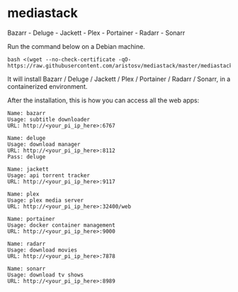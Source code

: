 # mediastack
Bazarr - Deluge - Jackett - Plex - Portainer - Radarr - Sonarr

Run the command below on a Debian machine.
```
bash <(wget --no-check-certificate -qO- https://raw.githubusercontent.com/aristosv/mediastack/master/mediastack)
```
It will install Bazarr / Deluge / Jackett / Plex / Portainer / Radarr / Sonarr, in a containerized environment.

After the installation, this is how you can access all the web apps:
```
Name: bazarr
Usage: subtitle downloader
URL: http://<your_pi_ip_here>:6767
```
```
Name: deluge
Usage: download manager
URL: http://<your_pi_ip_here>:8112
Pass: deluge
```
```
Name: jackett
Usage: api torrent tracker
URL: http://<your_pi_ip_here>:9117
```
```
Name: plex
Usage: plex media server
URL: http://<your_pi_ip_here>:32400/web
```
```
Name: portainer
Usage: docker container management
URL: http://<your_pi_ip_here>:9000
```
```
Name: radarr
Usage: download movies
URL: http://<your_pi_ip_here>:7878
```
```
Name: sonarr
Usage: download tv shows
URL: http://<your_pi_ip_here>:8989
```
